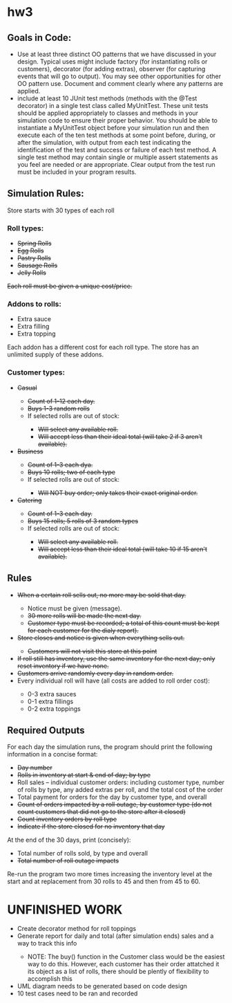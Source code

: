 # hw3


## Goals in Code:
<ul>
  <li>Use at least three distinct OO patterns that we have discussed in your design. Typical uses might include factory (for instantiating rolls or customers), decorator (for adding extras), observer (for capturing events that will go to output). You may see other opportunities for other OO pattern use. Document and comment clearly where any patterns are applied.</li>
  <li>include at least 10 JUnit test methods (methods with the @Test decorator) in a single test class called MyUnitTest. These unit tests should be applied appropriately to classes and methods in your simulation code to ensure their proper behavior. You should be able to instantiate a MyUnitTest object before your simulation run and then execute each of the ten test methods at some point before, during, or after the simulation, with output from each test indicating the identification of the test and success or failure of each test method. A single test method may contain single or multiple assert statements as you feel are needed or are appropriate. Clear output from the test run must be included in your program results.</li>
</ul>
  




## Simulation Rules:

Store starts with 30 types of each roll

### Roll types:
<ul>
  <li><strike>Spring Rolls</strike></li>
  <li><strike>Egg Rolls</strike></li>
  <li><strike>Pastry Rolls</strike></li>
  <li><strike>Sausage Rolls</strike></li>
  <li><strike>Jelly Rolls</strike></li>
</ul>
<strike>Each roll must be given a unique cost/price.</strike>

### Addons to rolls:
<ul>
  <li>Extra sauce</li>
  <li>Extra filling</li>
  <li>Extra topping</li>
</ul>
Each addon has a different cost for each roll type.
The store has an unlimited supply of these addons.

### Customer types:
<ul>
  <li><strike>Casual</strike></li>
  <ul>
    <li><strike>Count of 1-12 each day.</strike></li>
    <li><strike>Buys 1-3 random rolls</strike></li>
    <li>If selected rolls are out of stock:</li>
      <ul>
        <li><strike>Will select any available roll.</strike></li>
        <li><strike>Will accept less than their ideal total (will take 2 if 3 aren't available).</strike></li>
      </ul>
  </ul>
  <li><strike>Business</strike></li>
  <ul>
    <li><strike>Count of 1-3 each dya.</strike></li>
    <li><strike>Buys 10 rolls; two of each type</strike></li>
    <li>If selected rolls are out of stock:</li>
      <ul>
        <li><strike>Will NOT buy order; only takes their exact original order.</strike></li>
      </ul>
  </ul>
      <li><strike>Catering</strike></li>
  <ul>
    <li><strike>Count of 1-3 each day.</strike></li>
    <li><strike>Buys 15 rolls; 5 rolls of 3 random types</strike></li>
    <li>If selected rolls are out of stock:</li>
      <ul>
        <li><strike>Will select any available roll.</strike></li>
        <li><strike>Will accept less than their ideal total (will take 10 if 15 aren't available).</strike></li>
      </ul>
  </ul>
</ul>

## Rules
<ul>
  <li><strike>When a certain roll sells out, no more may be sold that day.</strike></li>
  <ul>
    <li>Notice must be given (message).</li>
    <li><strike>30 more rolls will be made the next day.</li>
    <li>Customer type must be recorded; a total of this count must be kept for each customer for the dialy report).</strike></li>
  </ul>
    <li><strike>Store closes and notice is given when everything sells out.</strike></li>
  <ul>
    <li><strike>Customers will not visit this store at this point</strike></li>
  </ul>
  <li><strike>If roll still has inventory, use the same inventory for the next day; only reset inventory if we have none.</strike></li>
    <li><strike>Customers arrive randomly every day in random order.</strike></li>
  <li>Every individual roll will have (all costs are added to roll order cost):</li>
    <ul>
      <li>0-3 extra sauces</li>
      <li>0-1 extra fillings</li>
      <li>0-2 extra toppings</li>
    </ul>
</ul>
  
## Required Outputs
For each day the simulation runs, the program should print the following information in a concise format:
<ul>
  <li><strike>Day number</strike></li>
  <li><strike>Rolls in inventory at start & end of day; by type</strike></li>
  <li>Roll sales – individual customer orders: including customer type, number of rolls by type, any added extras per roll, and the total cost of the order</li>
  <li>Total payment for orders for the day by customer type, and overall</li>
  <li><strike>Count of orders impacted by a roll outage, by customer type (do not count customers that did not go to the store after it closed)</strike></li>
  <li><strike>Count inventory orders by roll type</strike></li>
    <li><strike>Indicate if the store closed for no inventory that day</strike></li>
</ul>

At the end of the 30 days, print (concisely):
<ul>
  <li>Total number of rolls sold, by type and overall</li>
  <liTotal money in sales</li>
  <li><strike>Total number of roll outage impacts</strike></li>
</ul>

Re-run the program two more times increasing the inventory level at the start and at replacement from 30 rolls to 45 and then from 45 to 60.

# UNFINISHED WORK
<ul>
  <li>Create decorator method for roll toppings</li>
  <li>Generate report for daily and total (after simulation ends) sales and a way to track this info</li>
  <ul>
    <li>NOTE: The buy() function in the Customer class would be the easiest way to do this. However, each customer has their order attatched it its object as a list of rolls, there should be plently of flexibility to accomplish this</li>
  </ul>
  <li>UML diagram needs to be generated based on code design</li>
  <li>10 test cases need to be ran and recorded</li>
</ul>
  
